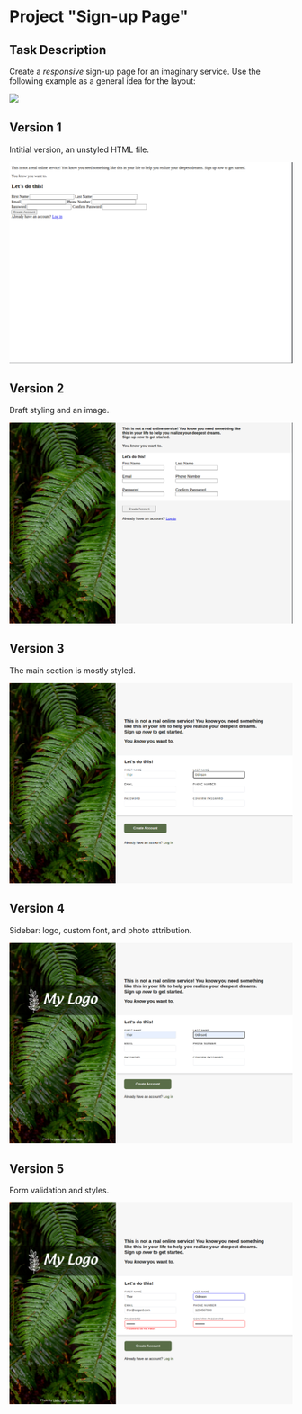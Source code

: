 # Project "Sign-up Page"
## Task Description
Create a <i>responsive</i> sign-up page for an imaginary service. Use the following example as a general idea for the layout:

<img src="https://cdn.statically.io/gh/TheOdinProject/curriculum/5f37d43908ef92499e95a9b90fc3cc291a95014c/html_css/project-sign-up-form/sign-up-form.png">

## Version 1 
Intitial version, an unstyled HTML file.

<img src="versions/version1.png">


## Version 2 
Draft styling and an image.

<img src="versions/version2.png">


## Version 3 
The main section is mostly styled.

<img src="versions/version3.png">


## Version 4 
Sidebar: logo, custom font, and photo attribution.

<img src="versions/version4.png">


## Version 5 
Form validation and styles.

<img src="versions/version5.png">
